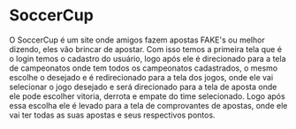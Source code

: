 # SoccerCup
O SoccerCup é um site onde amigos fazem apostas FAKE's  ou melhor dizendo, eles vão brincar de apostar. Com isso temos a primeira tela que é o login 
temos o cadastro do usuário, logo após ele é direcionado para a tela de campeonatos onde tem todos os campeonatos cadastrados, o mesmo escolhe o desejado e
é redirecionado para a tela dos jogos, onde ele vai selecionar o jogo desejado e será direcionado para a tela de aposta onde ele pode escolher vitoria, derrota e empate do time selecionado. Logo após essa escolha ele é levado para a tela de comprovantes de apostas, onde ele vai ter todas as suas apostas e seus respectivos pontos.   
 
